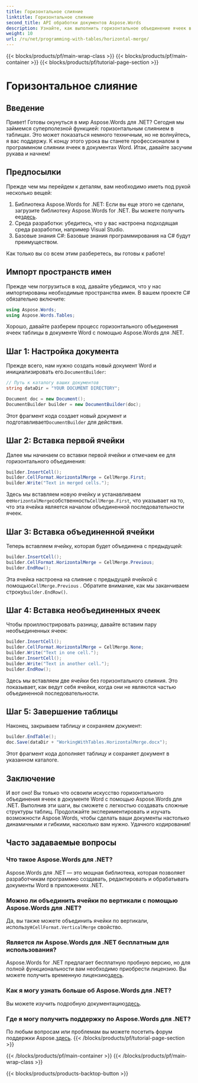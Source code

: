 ```yaml
---
title: Горизонтальное слияние
linktitle: Горизонтальное слияние
second_title: API обработки документов Aspose.Words
description: Узнайте, как выполнить горизонтальное объединение ячеек в документе Word с помощью Aspose.Words для .NET, из этого подробного пошагового руководства.
weight: 10
url: /ru/net/programming-with-tables/horizontal-merge/
---
```


{{< blocks/products/pf/main-wrap-class >}}
{{< blocks/products/pf/main-container >}}
{{< blocks/products/pf/tutorial-page-section >}}

# Горизонтальное слияние

## Введение

Привет! Готовы окунуться в мир Aspose.Words для .NET? Сегодня мы займемся суперполезной функцией: горизонтальным слиянием в таблицах. Это может показаться немного техничным, но не волнуйтесь, я вас поддержу. К концу этого урока вы станете профессионалом в программном слиянии ячеек в документах Word. Итак, давайте засучим рукава и начнем!

## Предпосылки

Прежде чем мы перейдем к деталям, вам необходимо иметь под рукой несколько вещей:

1. Библиотека Aspose.Words for .NET: Если вы еще этого не сделали, загрузите библиотеку Aspose.Words for .NET. Вы можете получить ее[здесь](https://releases.aspose.com/words/net/).
2. Среда разработки: убедитесь, что у вас настроена подходящая среда разработки, например Visual Studio.
3. Базовые знания C#: Базовые знания программирования на C# будут преимуществом.

Как только вы со всем этим разберетесь, вы готовы к работе!

## Импорт пространств имен

Прежде чем погрузиться в код, давайте убедимся, что у нас импортированы необходимые пространства имен. В вашем проекте C# обязательно включите:

```csharp
using Aspose.Words;
using Aspose.Words.Tables;
```

Хорошо, давайте разберем процесс горизонтального объединения ячеек таблицы в документе Word с помощью Aspose.Words для .NET.

## Шаг 1: Настройка документа

 Прежде всего, нам нужно создать новый документ Word и инициализировать его.`DocumentBuilder`:

```csharp
// Путь к каталогу ваших документов
string dataDir = "YOUR DOCUMENT DIRECTORY";

Document doc = new Document();
DocumentBuilder builder = new DocumentBuilder(doc);
```

 Этот фрагмент кода создает новый документ и подготавливает`DocumentBuilder` для действия.

## Шаг 2: Вставка первой ячейки

Далее мы начинаем со вставки первой ячейки и отмечаем ее для горизонтального объединения:

```csharp
builder.InsertCell();
builder.CellFormat.HorizontalMerge = CellMerge.First;
builder.Write("Text in merged cells.");
```

 Здесь мы вставляем новую ячейку и устанавливаем ее`HorizontalMerge`собственность`CellMerge.First`, что указывает на то, что эта ячейка является началом объединенной последовательности ячеек.

## Шаг 3: Вставка объединенной ячейки

Теперь вставляем ячейку, которая будет объединена с предыдущей:

```csharp
builder.InsertCell();
builder.CellFormat.HorizontalMerge = CellMerge.Previous;
builder.EndRow();
```

 Эта ячейка настроена на слияние с предыдущей ячейкой с помощью`CellMerge.Previous` . Обратите внимание, как мы заканчиваем строку`builder.EndRow()`.

## Шаг 4: Вставка необъединенных ячеек

Чтобы проиллюстрировать разницу, давайте вставим пару необъединенных ячеек:

```csharp
builder.InsertCell();
builder.CellFormat.HorizontalMerge = CellMerge.None;
builder.Write("Text in one cell.");
builder.InsertCell();
builder.Write("Text in another cell.");
builder.EndRow();
```

Здесь мы вставляем две ячейки без горизонтального слияния. Это показывает, как ведут себя ячейки, когда они не являются частью объединенной последовательности.

## Шаг 5: Завершение таблицы

Наконец, закрываем таблицу и сохраняем документ:

```csharp
builder.EndTable();
doc.Save(dataDir + "WorkingWithTables.HorizontalMerge.docx");
```

Этот фрагмент кода дополняет таблицу и сохраняет документ в указанном каталоге.

## Заключение

И вот оно! Вы только что освоили искусство горизонтального объединения ячеек в документе Word с помощью Aspose.Words для .NET. Выполнив эти шаги, вы сможете с легкостью создавать сложные структуры таблиц. Продолжайте экспериментировать и изучать возможности Aspose.Words, чтобы сделать ваши документы настолько динамичными и гибкими, насколько вам нужно. Удачного кодирования!

## Часто задаваемые вопросы

### Что такое Aspose.Words для .NET?
Aspose.Words для .NET — это мощная библиотека, которая позволяет разработчикам программно создавать, редактировать и обрабатывать документы Word в приложениях .NET.

### Можно ли объединить ячейки по вертикали с помощью Aspose.Words для .NET?
 Да, вы также можете объединить ячейки по вертикали, используя`CellFormat.VerticalMerge` свойство.

### Является ли Aspose.Words для .NET бесплатным для использования?
 Aspose.Words for .NET предлагает бесплатную пробную версию, но для полной функциональности вам необходимо приобрести лицензию. Вы можете получить временную лицензию[здесь](https://purchase.aspose.com/temporary-license/).

### Как я могу узнать больше об Aspose.Words для .NET?
 Вы можете изучить подробную документацию[здесь](https://reference.aspose.com/words/net/).

### Где я могу получить поддержку по Aspose.Words для .NET?
 По любым вопросам или проблемам вы можете посетить форум поддержки Aspose.[здесь](https://forum.aspose.com/c/words/8).
{{< /blocks/products/pf/tutorial-page-section >}}

{{< /blocks/products/pf/main-container >}}
{{< /blocks/products/pf/main-wrap-class >}}

{{< blocks/products/products-backtop-button >}}
